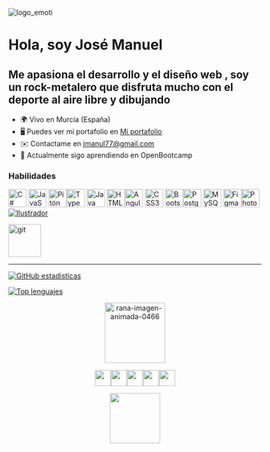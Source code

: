 


![logo_emoti](https://user-images.githubusercontent.com/49499051/194965924-c42f883e-87a8-45b2-b076-447b6b5c174e.svg)
<h1>Hola, soy José Manuel</h1> 

<h2>Me apasiona el desarrollo y el diseño web , soy un rock-metalero que disfruta mucho con el deporte al aire libre y dibujando</h2> 




* 🌍 Vivo en Murcia (España) 
* 🖥️ Puedes ver mi portafolio en [Mi portafolio](http://www.pasttri.com)[](http://www.pasttri.com)  
* ✉️ Contactame en jmanul77@gmail.com 
* 🌱 Actualmente sigo aprendiendo en OpenBootcamp

### Habilidades


<p align="left">
<a href="https://docs.microsoft.com/en-us/dotnet/csharp/" target="_blank" rel="noreferrer"><img src="https: //raw.githubusercontent.com/danielcranney/readme-generator/main/public/icons/skills/csharp-colored.svg" width="36" height="36" alt="C#" /></a>
<a href="https://developer.mozilla.org/en-US/docs/Web/JavaScript" target="_blank" rel="noreferrer"><img src="https://raw.githubusercontent.com/ danielcranney/readme-generator/main/public/icons/skills/javascript-colored.svg" width="36" height="36" alt="JavaScript" /></a>
<a href="https:// www.python.org/" target="_blank" rel="
noreferrer"><img src="https://raw.githubusercontent.com/danielcranney/readme-generator/main/public/icons/skills/python-colored.svg" width="36" height="36" alt= "Pitón" /></a><a href="https://www.typescriptlang.org/" target="_blank" rel="noreferrer"><img src="https://raw.githubusercontent.com/danielcranney/readme-generator/main/ public/icons/skills/typescript-colored.svg" width="36" height="36" alt="TypeScript" /></a>
<a href="https://www.oracle.com/java/ " target="_blank" rel="noreferrer"><img src="https://raw.githubusercontent.com/danielcranney/readme-generator/main/public/icons/skills/java-colored.svg" width=" 36" height="36" alt="Java" /></a>
<a href="https://developer.mozilla.org/en-US/docs/Glossary/HTML5" target="_blank" rel= "noreferrer"><img src="https://raw.
githubusercontent.com/danielcranney/readme-generator/main/public/icons/skills/html5-colored.svg" width="36" height="36" alt="HTML5" /></a><a href="https://angular.io/" target="_blank" rel="noreferrer"><img src="https://raw.githubusercontent.com/danielcranney/readme-generator/main/public/ iconos/habilidades/angularjs-colored.svg" width="36" height="36" alt="Angular" /></a>
<a href="https://www.w3.org/TR/CSS/ #css" target="_blank" rel="noreferrer"><img src="https://raw.githubusercontent.com/danielcranney/readme-generator/main/public/icons/skills/css3-colored.svg" ancho ="36" height="36" alt="CSS3" /></a>
<a href="https://getbootstrap.com/" target="_blank" rel="noreferrer"><img src=" https://raw.githubusercontent.
com/danielcranney/readme-generator/main/public/icons/skills/bootstrap-colored.svg" width="36" height="36" alt="Bootstrap" /></a><a href="https://www.postgresql.org/" target="_blank" rel="noreferrer"><img src="https://raw.githubusercontent.com/danielcranney/readme-generator/main/ public/icons/skills/postgresql-colored.svg" width="36" height="36" alt="PostgreSQL" /></a>
<a href="https://www.mysql.com/" destino ="_blank" rel="noreferrer"><img src="https://raw.githubusercontent.com/danielcranney/readme-generator/main/public/icons/skills/mysql-colored.svg" width="36" height="36" alt="MySQL" /></a>
<a href="https://www.figma.com/" target="_blank" rel="noreferrer"><img src="https: //raw.githubusercontent.
com/danielcranney/readme-generator/main/public/icons/skills/figma-colored.svg" width="36" height="36" alt="Figma" /></a><a href="https://www.adobe.com/uk/products/photoshop.html" target="_blank" rel="noreferrer"><img src="https://raw.githubusercontent.com/danielcranney /readme-generator/main/public/icons/skills/photoshop-colored.svg" width="36" height="36" alt="Photoshop" /></a>
<a href="adobe.com/uk /products/illustrator.html" target="_blank" rel="noreferrer"><img src="https://raw.githubusercontent.com/danielcranney/readme-generator/main/public/icons/skills/illustrator-colored .svg" ancho="36" altura="36" alt="Ilustrador" /></a>
</p>

 <p align="left"> 

<a href="https://git-scm.com/" target="_blank"> <img src="https://www.vectorlogo.zone/logos/git-scm/git-scm-icon.svg" alt="git" width="65" height="65"/>  </a>
  </p>

____



[![GitHub estadisticas](https://github-readme-stats.vercel.app/api?username=jmanul&count_private=true&show_icons=true&theme=tokyonight)](https://github.com/jmanul/github-readme-stats)

[![Top lenguajes](https://github-readme-stats.vercel.app/api/top-langs/?username=jmanul&layout=compact&theme=tokyonight&show_icons=true)](https://github.com/jmanul/github-readme-stats)



<p align="center"><a href="https://www.gifsanimados.org/cat-ranas-198.htm"><img src="https://www.gifsanimados.org/data/media/198/rana-imagen-animada-0466.gif" width="120" border="0" alt="rana-imagen-animada-0466" /></a>
</p>

<p align="center"><img src="https://www.vectorlogo.zone/logos/discordapp/discordapp-tile.svg" width="32" height="32" /></a><a href="https://www.github.com/jmanul" target="_blank" rel="noreferrer"><img src="https://www.vectorlogo.zone/logos/github/github-tile.svg" width="32" height="32" /></a><a href="http://www.instagram.com/pasttri" target="_blank" rel="noreferrer"><img src="https://www.vectorlogo.zone/logos/instagram/instagram-tile.svg" width="32" height="32" /></a><a href="https://www.linkedin.com/in/jmanul" target="_blank " rel="noreferrer"><img src="https://www.vectorlogo.zone/logos/linkedin/linkedin-tile.svg" width="32" height="32" /></a><a href="https://www.twitter.com/Jmanul77Pasttri" target="_blank" rel="noreferrer"><img src="https://www.vectorlogo.zone/logos/twitter/twitter-tile.svg" width="32" height="32 " /></a>
</p>

<p align="center"><img src="https://user-images.githubusercontent.com/49499051/194967330-5e17eb53-000e-4d64-8ea5-0a27951542b3.svg" width="100" border="0"/>
</p>
